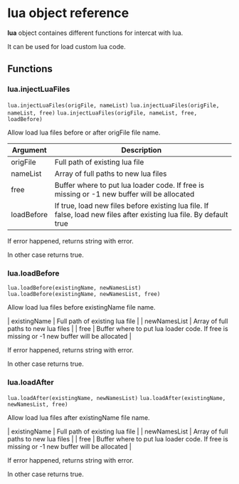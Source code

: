 # **lua** object reference

**lua** object containes different functions for intercat with lua.

It can be used for load custom lua code.

## Functions

### lua.injectLuaFiles

``lua.injectLuaFiles(origFile, nameList)``
``lua.injectLuaFiles(origFile, nameList, free)``
``lua.injectLuaFiles(origFile, nameList, free, loadBefore)``

Allow load lua files before or after origFile file name.

| Argument  | Description |
| --------  | ----------- |
| origFile  | Full path of existing lua file |
| nameList  | Array of full paths to new lua files |
| free      | Buffer where to put lua loader code. If free is missing or -1 new buffer will be allocated |
| loadBefore | If true, load new files before existing lua file. If false, load new files after existing lua file. By default true |

If error happened, returns string with error.

In other case returns true.

### lua.loadBefore

``lua.loadBefore(existingName, newNamesList)``
``lua.loadBefore(existingName, newNamesList, free)``

Allow load lua files before existingName file name.

| existingName | Full path of existing lua file |
| newNamesList | Array of full paths to new lua files |
| free         | Buffer where to put lua loader code. If free is missing or -1 new buffer will be allocated |

If error happened, returns string with error.

In other case returns true.

### lua.loadAfter

``lua.loadAfter(existingName, newNamesList)``
``lua.loadAfter(existingName, newNamesList, free)``

Allow load lua files after existingName file name.

| existingName | Full path of existing lua file |
| newNamesList | Array of full paths to new lua files |
| free         | Buffer where to put lua loader code. If free is missing or -1 new buffer will be allocated |

If error happened, returns string with error.

In other case returns true.
